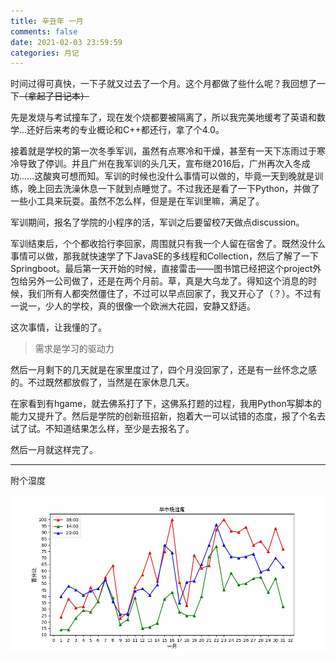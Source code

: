 ```yaml
---
title: 辛丑年 一月
comments: false
date: 2021-02-03 23:59:59
categories: 月记
---
```


时间过得可真快，一下子就又过去了一个月。这个月都做了些什么呢？我回想了一下~~（拿起了日记本）~~

先是发烧与考试撞车了，现在发个烧都要被隔离了，所以我完美地缓考了英语和数学...还好后来考的专业概论和C++都还行，拿了个4.0。

接着就是学校的第一次冬季军训，虽然有点寒冷和干燥，甚至有一天下冻雨过于寒冷导致了停训。并且广州在我军训的头几天，宣布继2016后，广州再次入冬成功......这酸爽可想而知。军训的时候也没什么事情可以做的，毕竟一天到晚就是训练，晚上回去洗澡休息一下就到点睡觉了。不过我还是看了一下Python，并做了一些小工具来玩耍。虽然不怎么样，但是是在军训里嘛，满足了。

军训期间，报名了学院的小程序的活，军训之后要留校7天做点discussion。

军训结束后，个个都收拾行李回家，周围就只有我一个人留在宿舍了。既然没什么事情可以做，那我就快速学了下JavaSE的多线程和Collection，然后了解了一下Springboot。最后第一天开始的时候，直接雷击——图书馆已经把这个project外包给另外一公司做了，还是在两个月前。草，真是大乌龙了。得知这个消息的时候，我们所有人都突然僵住了，不过可以早点回家了，我又开心了（？）。不过有一说一，少人的学校，真的很像一个欧洲大花园，安静又舒适。

这次事情，让我懂的了。

> 需求是学习的驱动力

然后一月剩下的几天就是在家里度过了，四个月没回家了，还是有一丝怀念之感的。不过既然都放假了，当然是在家休息几天。

在家看到有hgame，就去佛系打了下，这佛系打题的过程，我用Python写脚本的能力又提升了。然后是学院的创新班招新，抱着大一可以试错的态度，报了个名去试了试。不知道结果怎么样，至少是去报名了。

然后一月就这样完了。

---

附个湿度

![湿度](./20210330234203.jpg)
